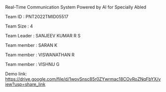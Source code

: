 
Real-Time Communication System Powered by AI for Specially Abled

Team ID : PNT2022TMID05517

Team Size : 4

Team Leader : SANJEEV KUMAR R S

Team member : SARAN K

Team member : VISWANATHAN R

Team member : VISHNU G

Demo link: https://drive.google.com/file/d/1wovSnsc85r0ZYwrmac18COvRoZNqFbYX/view?usp=share_link
